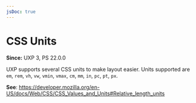 ```yaml
---
jsDoc: true
---
```

# CSS Units

**Since:** UXP 3, PS 22.0.0

UXP supports several CSS units to make layout easier. Units supported are `em`, `rem`, `vh`, `vw`, `vmin`, `vmax`, `cm`, `mm`, `in`, `pc`, `pt`, `px`.

**See**: https://developer.mozilla.org/en-US/docs/Web/CSS/CSS_Values_and_Units#Relative_length_units